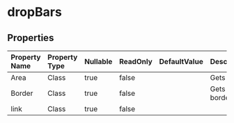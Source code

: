 # **dropBars**

 

## **Properties**

| Property Name | Property Type | Nullable |  ReadOnly | DefaultValue | Description | 
| :- | :- | :- |:- |  :- | :- |
|Area|Class|true|false |  |Gets the .|
|Border|Class|true|false |  |Gets the border .|
|link|Class|true|false |  ||


